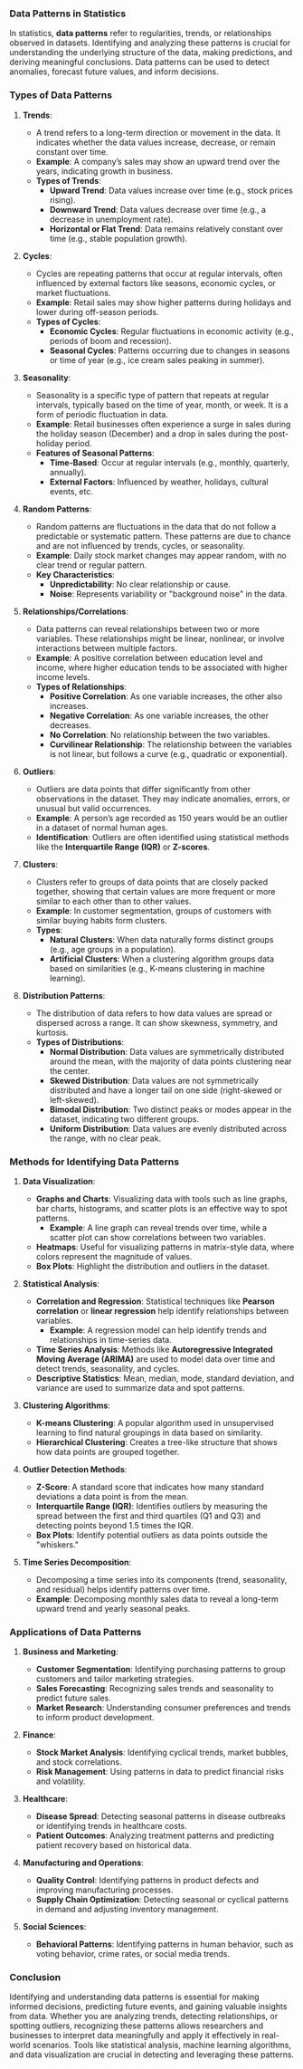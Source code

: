 ### **Data Patterns in Statistics**

In statistics, **data patterns** refer to regularities, trends, or relationships observed in datasets. Identifying and analyzing these patterns is crucial for understanding the underlying structure of the data, making predictions, and deriving meaningful conclusions. Data patterns can be used to detect anomalies, forecast future values, and inform decisions.

### **Types of Data Patterns**

1. **Trends**:
   - A trend refers to a long-term direction or movement in the data. It indicates whether the data values increase, decrease, or remain constant over time.
   - **Example**: A company’s sales may show an upward trend over the years, indicating growth in business.
   - **Types of Trends**:
     - **Upward Trend**: Data values increase over time (e.g., stock prices rising).
     - **Downward Trend**: Data values decrease over time (e.g., a decrease in unemployment rate).
     - **Horizontal or Flat Trend**: Data remains relatively constant over time (e.g., stable population growth).

2. **Cycles**:
   - Cycles are repeating patterns that occur at regular intervals, often influenced by external factors like seasons, economic cycles, or market fluctuations.
   - **Example**: Retail sales may show higher patterns during holidays and lower during off-season periods.
   - **Types of Cycles**:
     - **Economic Cycles**: Regular fluctuations in economic activity (e.g., periods of boom and recession).
     - **Seasonal Cycles**: Patterns occurring due to changes in seasons or time of year (e.g., ice cream sales peaking in summer).

3. **Seasonality**:
   - Seasonality is a specific type of pattern that repeats at regular intervals, typically based on the time of year, month, or week. It is a form of periodic fluctuation in data.
   - **Example**: Retail businesses often experience a surge in sales during the holiday season (December) and a drop in sales during the post-holiday period.
   - **Features of Seasonal Patterns**:
     - **Time-Based**: Occur at regular intervals (e.g., monthly, quarterly, annually).
     - **External Factors**: Influenced by weather, holidays, cultural events, etc.
   
4. **Random Patterns**:
   - Random patterns are fluctuations in the data that do not follow a predictable or systematic pattern. These patterns are due to chance and are not influenced by trends, cycles, or seasonality.
   - **Example**: Daily stock market changes may appear random, with no clear trend or regular pattern.
   - **Key Characteristics**:
     - **Unpredictability**: No clear relationship or cause.
     - **Noise**: Represents variability or "background noise" in the data.

5. **Relationships/Correlations**:
   - Data patterns can reveal relationships between two or more variables. These relationships might be linear, nonlinear, or involve interactions between multiple factors.
   - **Example**: A positive correlation between education level and income, where higher education tends to be associated with higher income levels.
   - **Types of Relationships**:
     - **Positive Correlation**: As one variable increases, the other also increases.
     - **Negative Correlation**: As one variable increases, the other decreases.
     - **No Correlation**: No relationship between the two variables.
     - **Curvilinear Relationship**: The relationship between the variables is not linear, but follows a curve (e.g., quadratic or exponential).

6. **Outliers**:
   - Outliers are data points that differ significantly from other observations in the dataset. They may indicate anomalies, errors, or unusual but valid occurrences.
   - **Example**: A person’s age recorded as 150 years would be an outlier in a dataset of normal human ages.
   - **Identification**: Outliers are often identified using statistical methods like the **Interquartile Range (IQR)** or **Z-scores**.

7. **Clusters**:
   - Clusters refer to groups of data points that are closely packed together, showing that certain values are more frequent or more similar to each other than to other values.
   - **Example**: In customer segmentation, groups of customers with similar buying habits form clusters.
   - **Types**:
     - **Natural Clusters**: When data naturally forms distinct groups (e.g., age groups in a population).
     - **Artificial Clusters**: When a clustering algorithm groups data based on similarities (e.g., K-means clustering in machine learning).

8. **Distribution Patterns**:
   - The distribution of data refers to how data values are spread or dispersed across a range. It can show skewness, symmetry, and kurtosis.
   - **Types of Distributions**:
     - **Normal Distribution**: Data values are symmetrically distributed around the mean, with the majority of data points clustering near the center.
     - **Skewed Distribution**: Data values are not symmetrically distributed and have a longer tail on one side (right-skewed or left-skewed).
     - **Bimodal Distribution**: Two distinct peaks or modes appear in the dataset, indicating two different groups.
     - **Uniform Distribution**: Data values are evenly distributed across the range, with no clear peak.

### **Methods for Identifying Data Patterns**

1. **Data Visualization**:
   - **Graphs and Charts**: Visualizing data with tools such as line graphs, bar charts, histograms, and scatter plots is an effective way to spot patterns.
     - **Example**: A line graph can reveal trends over time, while a scatter plot can show correlations between two variables.
   - **Heatmaps**: Useful for visualizing patterns in matrix-style data, where colors represent the magnitude of values.
   - **Box Plots**: Highlight the distribution and outliers in the dataset.

2. **Statistical Analysis**:
   - **Correlation and Regression**: Statistical techniques like **Pearson correlation** or **linear regression** help identify relationships between variables.
     - **Example**: A regression model can help identify trends and relationships in time-series data.
   - **Time Series Analysis**: Methods like **Autoregressive Integrated Moving Average (ARIMA)** are used to model data over time and detect trends, seasonality, and cycles.
   - **Descriptive Statistics**: Mean, median, mode, standard deviation, and variance are used to summarize data and spot patterns.

3. **Clustering Algorithms**:
   - **K-means Clustering**: A popular algorithm used in unsupervised learning to find natural groupings in data based on similarity.
   - **Hierarchical Clustering**: Creates a tree-like structure that shows how data points are grouped together.

4. **Outlier Detection Methods**:
   - **Z-Score**: A standard score that indicates how many standard deviations a data point is from the mean.
   - **Interquartile Range (IQR)**: Identifies outliers by measuring the spread between the first and third quartiles (Q1 and Q3) and detecting points beyond 1.5 times the IQR.
   - **Box Plots**: Identify potential outliers as data points outside the "whiskers."

5. **Time Series Decomposition**:
   - Decomposing a time series into its components (trend, seasonality, and residual) helps identify patterns over time.
   - **Example**: Decomposing monthly sales data to reveal a long-term upward trend and yearly seasonal peaks.

### **Applications of Data Patterns**

1. **Business and Marketing**:
   - **Customer Segmentation**: Identifying purchasing patterns to group customers and tailor marketing strategies.
   - **Sales Forecasting**: Recognizing sales trends and seasonality to predict future sales.
   - **Market Research**: Understanding consumer preferences and trends to inform product development.

2. **Finance**:
   - **Stock Market Analysis**: Identifying cyclical trends, market bubbles, and stock correlations.
   - **Risk Management**: Using patterns in data to predict financial risks and volatility.

3. **Healthcare**:
   - **Disease Spread**: Detecting seasonal patterns in disease outbreaks or identifying trends in healthcare costs.
   - **Patient Outcomes**: Analyzing treatment patterns and predicting patient recovery based on historical data.

4. **Manufacturing and Operations**:
   - **Quality Control**: Identifying patterns in product defects and improving manufacturing processes.
   - **Supply Chain Optimization**: Detecting seasonal or cyclical patterns in demand and adjusting inventory management.

5. **Social Sciences**:
   - **Behavioral Patterns**: Identifying patterns in human behavior, such as voting behavior, crime rates, or social media trends.

### **Conclusion**

Identifying and understanding data patterns is essential for making informed decisions, predicting future events, and gaining valuable insights from data. Whether you are analyzing trends, detecting relationships, or spotting outliers, recognizing these patterns allows researchers and businesses to interpret data meaningfully and apply it effectively in real-world scenarios. Tools like statistical analysis, machine learning algorithms, and data visualization are crucial in detecting and leveraging these patterns.
